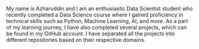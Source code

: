 My name is Azharuddin and I am an enthusiastic Data Scientist student who recently completed a Data Science course where I gained proficiency in technical skills such as Python,
Machine Learning, AI, and more. As a part of my learning journey, I have also completed several projects, which can be found in my GitHub account. I have separated all the projects 
into different repositories based on their respective domains.




